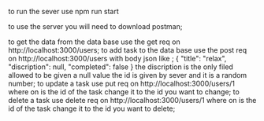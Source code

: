 to run the sever use 
npm run start

to use the server you will need to download postman;

to get the data from the data base use the get req on http://localhost:3000/users;
to add task to the data base use the post req on http://localhost:3000/users with body json like ;
{
    "title": "relax",
    "discription": null,
    "completed": false
}
the discription is the only filed allowed to be given a null  value the id is given by sever and it is a random number;
to update a task use put req on http://localhost:3000/users/1  where on is the id of the task change it to the id you want to change;
to delete a task use delete req on http://localhost:3000/users/1 where on is the id of the task change it to the id you want to delete;

